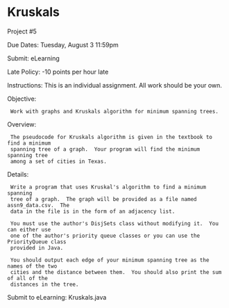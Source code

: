 # Kruskals

Project #5

Due Dates:  Tuesday, August 3 11:59pm 

Submit:    eLearning

Late Policy:  -10 points per hour late

Instructions: This is an individual assignment.  All work should be your own.



Objective:

     Work with graphs and Kruskals algorithm for minimum spanning trees.

Overview:

     The pseudocode for Kruskals algorithm is given in the textbook to find a minimum
     spanning tree of a graph.  Your program will find the minimum spanning tree
     among a set of cities in Texas.

Details:

     Write a program that uses Kruskal's algorithm to find a minimum spanning
     tree of a graph.  The graph will be provided as a file named assn9_data.csv.  The
     data in the file is in the form of an adjacency list.

     You must use the author's DisjSets class without modifying it.  You can either use
     one of the author's priority queue classes or you can use the PriorityQueue class
     provided in Java.

     You should output each edge of your minimum spanning tree as the names of the two
     cities and the distance between them.  You should also print the sum of all of the
     distances in the tree.


Submit to eLearning:
     Kruskals.java
